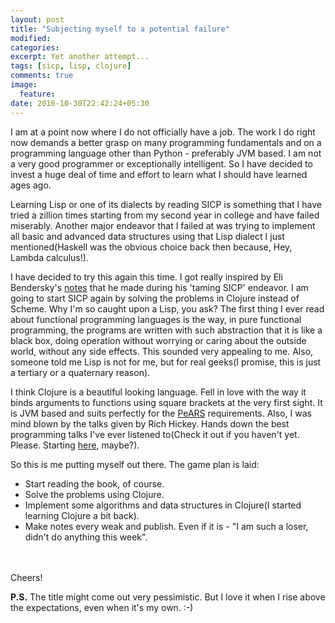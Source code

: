 ```yaml
---
layout: post
title: "Subjecting myself to a potential failure"
modified:
categories:
excerpt: Yet another attempt...
tags: [sicp, lisp, clojure]
comments: true
image:
  feature:
date: 2016-10-30T22:42:24+05:30
---
```




I am at a point now where I do not officially have a job. The work I do
right now demands a better grasp on many programming fundamentals and on
a programming language other than Python - preferably JVM based. I am
not a very good programmer or exceptionally intelligent. So I have
decided to invest a huge deal of time and effort to learn what I should
have learned ages ago.


Learning Lisp or one of its dialects by reading SICP is something that I
have tried a zillion times starting from my second year in college and
have failed miserably. Another major endeavor that I failed at was
trying to implement all basic and advanced data structures using that
Lisp dialect I just mentioned(Haskell was the obvious choice back then
because, Hey, Lambda calculus!).


I have decided to try this again this time. I got really inspired by Eli
Bendersky's <a href="http://eli.thegreenplace.net/tag/sicp">notes</a>
that he made during his 'taming SICP' endeavor. I am
going to start SICP again by solving the problems in Clojure instead of
Scheme. Why I'm so caught upon a Lisp, you ask? The first thing I ever
read about functional programming languages is the way, in pure
functional programming, the programs are written with such abstraction
that it is like a black box, doing operation without worrying or caring
about the outside world, without any side effects. This sounded very
appealing to me. Also, someone told me Lisp is not for me, but for real
geeks(I promise, this is just a tertiary or a quaternary reason).


I think Clojure is a beautiful looking language. Fell in love with the
way it binds arguments to functions using square brackets at the very
first sight. It is JVM based and suits perfectly for the <a
href="http://pearsearch.org">PeARS</a>
requirements. Also, I was mind blown by the talks given by Rich Hickey.
Hands down the best programming talks I've ever listened to(Check it out
if you haven't yet. Please. Starting <a
href="https://www.youtube.com/watch?v=rI8tNMsozo0">here</a>, maybe?).


So this is me putting myself out there. The game plan is laid:

* Start reading the book, of course.
* Solve the problems using Clojure.
* Implement some algorithms and data structures in Clojure(I started learning Clojure a bit back).
* Make notes every weak and publish. Even if it is - "I am such a loser, didn't do anything this week".

<br/><br/>Cheers!


<b>P.S.</b> The title might come out very pessimistic. But I love it when I
rise above the expectations, even when it's my own. :-)


